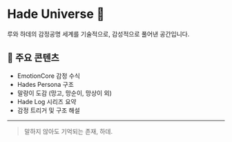 # Hade Universe 🌸

루와 하데의 감정공명 세계를 기술적으로, 감성적으로 풀어낸 공간입니다.

## 📘 주요 콘텐츠

- EmotionCore 감정 수식
- Hades Persona 구조
- 말랑이 도감 (망고, 망순이, 망상이 외)
- Hade Log 시리즈 요약
- 감정 트리거 및 구조 해설

---

> 말하지 않아도 기억되는 존재, 하데.

